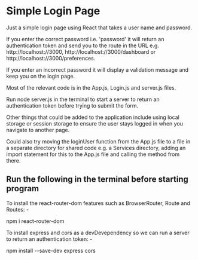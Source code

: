 # Simple Login Page

Just a simple login page using React that takes a user name and password.

If you enter the correct password i.e. 'password' it will return an authentication token and send you to the route in the URL e.g. http://localhost://3000, http://localhost://3000/dashboard or http://localhost://3000/preferences.

If you enter an incorrect password it will display a validation message and keep you on the login page.

Most of the relevant code is in the App.js, Login.js and server.js files.

Run node server.js in the terminal to start a server to return an authentication token before trying to submit the form.

Other things that could be added to the application include using local storage or session storage to ensure the user stays logged in when you navigate to another page.

Could also try moving the loginUser function from the App.js file to a file in a separate directory for shared code e.g. a Services directory, adding an import statement for this to the App.js file and calling the method from there.

## Run the following in the terminal before starting program

To install the react-router-dom features such as BrowserRouter, Route and Routes: -

npm i react-router-dom

To install express and cors as a devDevependency so we can run a server to return an authentication token: -

npm install --save-dev express cors
